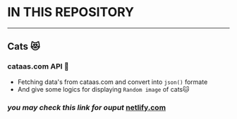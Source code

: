 # IN THIS REPOSITORY
---
## Cats 😻
### cataas.com API 💫

+ Fetching data's from cataas.com and convert into `json()` formate
+ And give some logics for displaying `Random image` of cats🐱

### _you may check this link for ouput_  [netlify.com]()


 